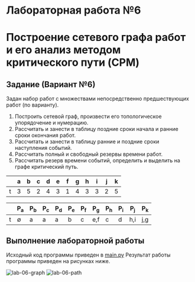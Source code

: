 # Лабораторная работа №6

# Построение сетевого графа работ и его анализ методом критического пути (CPM)

## Задание (Вариант №6)

Задан набор работ с множествами непосредственно предшествующих работ (по варианту).
1. Построить сетевой граф, произвести его топологическое упорядочение и нумерацию.
2. Рассчитать и занести в таблицу поздние сроки начала и ранние сроки окончания работ.
3. Рассчитать и занести в таблицу ранние и поздние сроки наступления событий.
4. Рассчитать полный и свободный резервы времени работ.
5. Рассчитать резерв времени событий, определить и выделить на графе критический путь.

|   | a | b | c | d | e | f | g | h | i | j | k |
|---|---|---|---|---|---|---|---|---|---|---|---|
| t | 3 | 5 | 2 | 4 | 3 | 1 | 4 | 3 | 3 | 2 | 5 |


|   | P<sub>a</sub> | P<sub>b</sub> | P<sub>c</sub> | P<sub>d</sub> | P<sub>e</sub> | P<sub>f</sub> | P<sub>g</sub> | P<sub>h</sub> | P<sub>i</sub> | P<sub>j</sub> | P<sub>k</sub> |
|---|---|---|---|---|---|---|---|---|---|---|---|
| t | ∅ | a | a | a | b | c | e,f | c | d | h,i | j,g |

## Выполнение лабораторной работы

Исходный код программы приведен в [main.py](main.py) Результат работы программы приведен на рисунках ниже.


![lab-06-graph](screenshots/graph.png)
![lab-06-path](screenshots/path.png)
